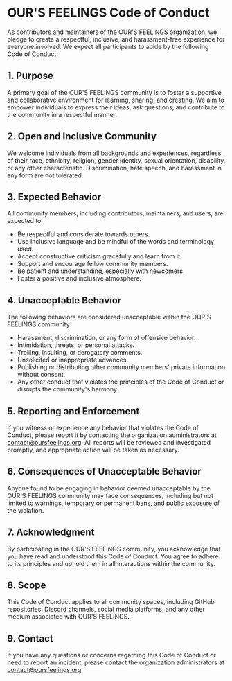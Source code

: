 

# OUR'S FEELINGS Code of Conduct

As contributors and maintainers of the OUR'S FEELINGS organization, we pledge to create a respectful, inclusive, and harassment-free experience for everyone involved. We expect all participants to abide by the following Code of Conduct:

## 1. Purpose

A primary goal of the OUR'S FEELINGS community is to foster a supportive and collaborative environment for learning, sharing, and creating. We aim to empower individuals to express their ideas, ask questions, and contribute to the community in a respectful manner.

## 2. Open and Inclusive Community

We welcome individuals from all backgrounds and experiences, regardless of their race, ethnicity, religion, gender identity, sexual orientation, disability, or any other characteristic. Discrimination, hate speech, and harassment in any form are not tolerated.

## 3. Expected Behavior

All community members, including contributors, maintainers, and users, are expected to:

- Be respectful and considerate towards others.
- Use inclusive language and be mindful of the words and terminology used.
- Accept constructive criticism gracefully and learn from it.
- Support and encourage fellow community members.
- Be patient and understanding, especially with newcomers.
- Foster a positive and inclusive atmosphere.

## 4. Unacceptable Behavior

The following behaviors are considered unacceptable within the OUR'S FEELINGS community:

- Harassment, discrimination, or any form of offensive behavior.
- Intimidation, threats, or personal attacks.
- Trolling, insulting, or derogatory comments.
- Unsolicited or inappropriate advances.
- Publishing or distributing other community members' private information without consent.
- Any other conduct that violates the principles of the Code of Conduct or disrupts the community's harmony.

## 5. Reporting and Enforcement

If you witness or experience any behavior that violates the Code of Conduct, please report it by contacting the organization administrators at [contact@oursfeelings.org](mailto:contact@oursfeelings.org). All reports will be reviewed and investigated promptly, and appropriate action will be taken as necessary.

## 6. Consequences of Unacceptable Behavior

Anyone found to be engaging in behavior deemed unacceptable by the OUR'S FEELINGS community may face consequences, including but not limited to warnings, temporary or permanent bans, and public exposure of the violation.

## 7. Acknowledgment

By participating in the OUR'S FEELINGS community, you acknowledge that you have read and understood this Code of Conduct. You agree to adhere to its principles and uphold them in all interactions within the community.

## 8. Scope

This Code of Conduct applies to all community spaces, including GitHub repositories, Discord channels, social media platforms, and any other medium associated with OUR'S FEELINGS.

## 9. Contact

If you have any questions or concerns regarding this Code of Conduct or need to report an incident, please contact the organization administrators at [contact@oursfeelings.org](mailto:contact@oursfeelings.org).
